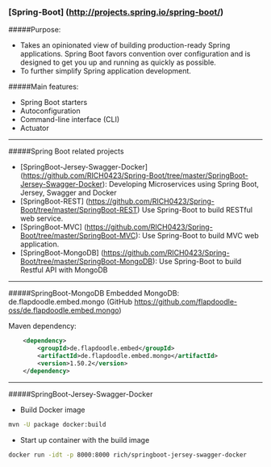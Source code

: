 ### [Spring-Boot] (http://projects.spring.io/spring-boot/)

#####Purpose:
- Takes an opinionated view of building production-ready Spring applications. 
 Spring Boot favors convention over configuration and is designed to get you up and running as quickly as possible.
- To further simplify Spring application development.

#####Main features:
- Spring Boot starters
- Autoconfiguration
- Command-line interface (CLI)
- Actuator

---------------
#####Spring Boot related projects
- [SpringBoot-Jersey-Swagger-Docker] (https://github.com/RICH0423/Spring-Boot/tree/master/SpringBoot-Jersey-Swagger-Docker): Developing   Microservices using Spring Boot, Jersey, Swagger and Docker
- [SpringBoot-REST] (https://github.com/RICH0423/Spring-Boot/tree/master/SpringBoot-REST) Use Spring-Boot to build RESTful web service.
- [SpringBoot-MVC] (https://github.com/RICH0423/Spring-Boot/tree/master/SpringBoot-MVC): Use Spring-Boot to build MVC web application.
- [SpringBoot-MongoDB] (https://github.com/RICH0423/Spring-Boot/tree/master/SpringBoot-MongoDB): Use Spring-Boot to build Restful API     with MongoDB

---------------
#####SpringBoot-MongoDB
Embedded MongoDB: de.flapdoodle.embed.mongo (GitHub https://github.com/flapdoodle-oss/de.flapdoodle.embed.mongo)

Maven dependency:
```xml
    <dependency>
        <groupId>de.flapdoodle.embed</groupId>
        <artifactId>de.flapdoodle.embed.mongo</artifactId>
        <version>1.50.2</version>
    </dependency>
 ```
---
#####SpringBoot-Jersey-Swagger-Docker
- Build Docker image
```bash
mvn -U package docker:build
```

- Start up container with the build image
```bash
docker run -idt -p 8000:8000 rich/springboot-jersey-swagger-docker
```
